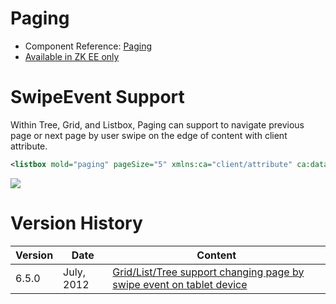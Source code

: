 

# Paging

- Component Reference:
  [Paging](ZK_Component_Reference/Supplementary/Paging)
- [Available in ZK EE only](http://www.zkoss.org/product/edition.dsp)

# SwipeEvent Support

Within Tree, Grid, and Listbox, Paging can support to navigate previous
page or next page by user swipe on the edge of content with client
attribute.

``` xml
<listbox mold="paging" pageSize="5" xmlns:ca="client/attribute" ca:data-swipeable="true"></listbox>
```

![](images/Paging_Tablet_Example.png)

# Version History

| Version | Date       | Content                                                                                                         |
|---------|------------|-----------------------------------------------------------------------------------------------------------------|
| 6.5.0   | July, 2012 | [Grid/List/Tree support changing page by swipe event on tablet device](http://tracker.zkoss.org/browse/ZK-1283) |


